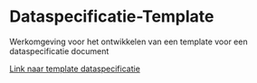 Dataspecificatie-Template
=========================

Werkomgeving voor het ontwikkelen van een template voor een dataspecificatie
document

[Link naar template
dataspecificatie](https://geonovum.github.io/dso-cimop/)
